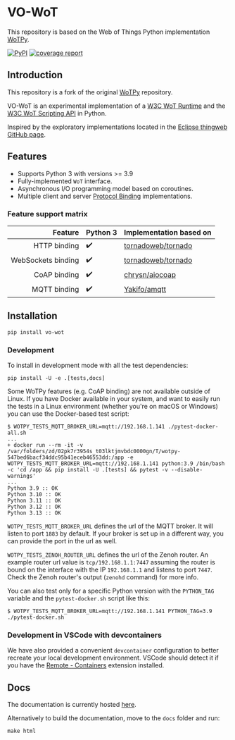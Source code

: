 # VO-WoT

This repository is based on the Web of Things Python implementation [WoTPy](https://github.com/agmangas/wot-py).

[![PyPI](https://img.shields.io/pypi/v/vo-wot)](https://pypi.org/project/vo-wot/)
[![coverage report](https://gitlab.eclipse.org/eclipse-research-labs/nephele-project/vo-wot/badges/main/coverage.svg)](https://gitlab.eclipse.org/eclipse-research-labs/nephele-project/vo-wot/-/commits/main)
## Introduction

This repository is a fork of the original [WoTPy](https://github.com/agmangas/wot-py) repository.

VO-WoT is an experimental implementation of a [W3C WoT Runtime](https://github.com/w3c/wot-architecture/blob/master/proposals/terminology.md#wot-runtime) and the [W3C WoT Scripting API](https://github.com/w3c/wot-architecture/blob/master/proposals/terminology.md#scripting-api) in Python.

Inspired by the exploratory implementations located in the [Eclipse thingweb GitHub page](https://github.com/eclipse-thingweb/).

## Features
- Supports Python 3 with versions >= 3.9
- Fully-implemented `WoT` interface.
- Asynchronous I/O programming model based on coroutines.
- Multiple client and server [Protocol Binding](https://github.com/w3c/wot-architecture/blob/master/proposals/terminology.md#protocol-binding) implementations.

### Feature support matrix

|            Feature |  Python 3           | Implementation based on                                                 |
| -----------------: |  ------------------ | ----------------------------------------------------------------------- |
|       HTTP binding |  :heavy_check_mark: | [tornadoweb/tornado](https://github.com/tornadoweb/tornado)             |
| WebSockets binding |  :heavy_check_mark: | [tornadoweb/tornado](https://github.com/tornadoweb/tornado)             |
|       CoAP binding |  :heavy_check_mark: | [chrysn/aiocoap](https://github.com/chrysn/aiocoap)                     |
|       MQTT binding |  :heavy_check_mark: | [Yakifo/amqtt](https://github.com/Yakifo/amqtt)             |


## Installation
```
pip install vo-wot
```

### Development

To install in development mode with all the test dependencies:

```
pip install -U -e .[tests,docs]
```

Some WoTPy features (e.g. CoAP binding) are not available outside of Linux. If you have Docker available in your system, and want to easily run the tests in a Linux environment (whether you're on macOS or Windows) you can use the Docker-based test script:

```
$ WOTPY_TESTS_MQTT_BROKER_URL=mqtt://192.168.1.141 ./pytest-docker-all.sh
...
+ docker run --rm -it -v /var/folders/zd/02pk7r3954s_t03lktjmvbdc0000gn/T/wotpy-547bed6bacf34ddc95b41eceb46553dd:/app -e WOTPY_TESTS_MQTT_BROKER_URL=mqtt://192.168.1.141 python:3.9 /bin/bash -c 'cd /app && pip install -U .[tests] && pytest -v --disable-warnings'
...
Python 3.9 :: OK
Python 3.10 :: OK
Python 3.11 :: OK
Python 3.12 :: OK
Python 3.13 :: OK
```
`WOTPY_TESTS_MQTT_BROKER_URL` defines the url of the MQTT broker. It will listen to port `1883` by default. If your broker is set up in a different way, you can provide the port in the url as well.

`WOTPY_TESTS_ZENOH_ROUTER_URL` defines the url of the Zenoh router. An example router url value is `tcp/192.168.1.1:7447` assuming the router is bound on the interface with the IP `192.168.1.1` and listens to port `7447`. Check the Zenoh router's output (`zenohd` command) for more info.

You can also test only for a specific Python version with the `PYTHON_TAG` variable and the `pytest-docker.sh` script like this:

```
$ WOTPY_TESTS_MQTT_BROKER_URL=mqtt://192.168.1.141 PYTHON_TAG=3.9 ./pytest-docker.sh
```
### Development in VSCode with devcontainers
We have also provided a convenient `devcontainer` configuration to better recreate your local development environment. VSCode should detect it if you have the [Remote - Containers](https://marketplace.visualstudio.com/items?itemName=ms-vscode-remote.remote-containers) extension installed.

## Docs
The documentation is currently hosted [here](https://netmode.gitlab.io/vo-wot/).

Alternatively to build the documentation, move to the `docs` folder and run:

```
make html
```

